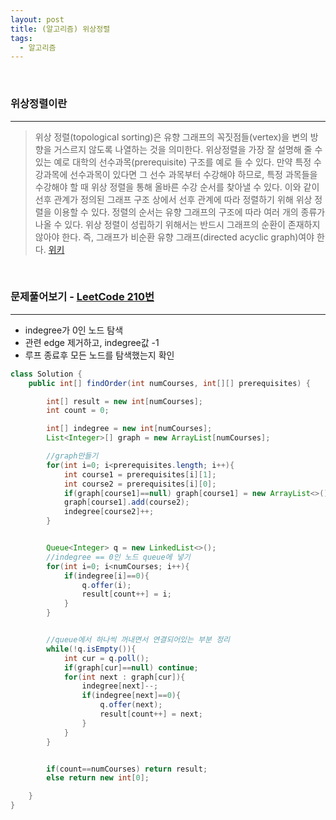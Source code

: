 ```yaml
---
layout: post
title: (알고리즘) 위상정렬
tags:
  - 알고리즘
---
```


<br>

### 위상정렬이란

----

> 위상 정렬(topological sorting)은 유향 그래프의 꼭짓점들(vertex)을 변의 방향을 거스르지 않도록 나열하는 것을 의미한다. 위상정렬을 가장 잘 설명해 줄 수 있는 예로 대학의 선수과목(prerequisite) 구조를 예로 들 수 있다. 만약 특정 수강과목에 선수과목이 있다면 그 선수 과목부터 수강해야 하므로, 특정 과목들을 수강해야 할 때 위상 정렬을 통해 올바른 수강 순서를 찾아낼 수 있다. 이와 같이 선후 관계가 정의된 그래프 구조 상에서 선후 관계에 따라 정렬하기 위해 위상 정렬을 이용할 수 있다. 정렬의 순서는 유향 그래프의 구조에 따라 여러 개의 종류가 나올 수 있다. 위상 정렬이 성립하기 위해서는 반드시 그래프의 순환이 존재하지 않아야 한다. 즉, 그래프가 비순환 유향 그래프(directed acyclic graph)여야 한다. [위키](https://ko.wikipedia.org/wiki/%EC%9C%84%EC%83%81%EC%A0%95%EB%A0%AC)

<br>

### 문제풀어보기 - [LeetCode 210번](https://leetcode.com/problems/course-schedule-ii/)

---

- indegree가 0인 노드 탐색
- 관련 edge 제거하고, indegree값 -1
- 루프 종료후 모든 노드를 탐색했는지 확인

```java
class Solution {
    public int[] findOrder(int numCourses, int[][] prerequisites) {

        int[] result = new int[numCourses];
        int count = 0;

        int[] indegree = new int[numCourses];
        List<Integer>[] graph = new ArrayList[numCourses];

        //graph만들기
        for(int i=0; i<prerequisites.length; i++){
            int course1 = prerequisites[i][1];
            int course2 = prerequisites[i][0];
            if(graph[course1]==null) graph[course1] = new ArrayList<>();
            graph[course1].add(course2);
            indegree[course2]++;
        }


        Queue<Integer> q = new LinkedList<>();
        //indegree == 0인 노드 queue에 넣기
        for(int i=0; i<numCourses; i++){
            if(indegree[i]==0){
                q.offer(i);
                result[count++] = i;
            }
        }


        //queue에서 하나씩 꺼내면서 연결되어있는 부분 정리
        while(!q.isEmpty()){
            int cur = q.poll();
            if(graph[cur]==null) continue;
            for(int next : graph[cur]){
                indegree[next]--;
                if(indegree[next]==0){
                    q.offer(next);
                    result[count++] = next;
                }
            }
        }


        if(count==numCourses) return result;
        else return new int[0];

    }
}
```

<br>